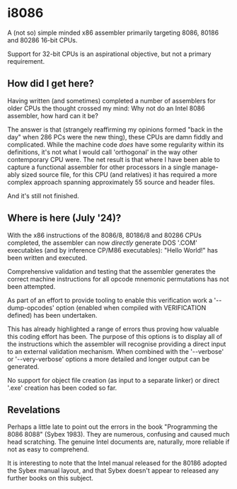 # i8086
A (not so) simple minded x86 assembler primarily targeting 8086, 80186 and 80286 16-bit CPUs.

Support for 32-bit CPUs is an aspirational objective, but not a primary requirement.

## How did I get here?

Having written (and sometimes) completed a number of assemblers for older CPUs the thought crossed my mind: Why not do an Intel 8086 assembler, how hard can it be?

The answer is that (strangely reaffirming my opinions formed "back in the day" when 286 PCs were the new thing), these CPUs are damn fiddly and complicated.  While the machine code *does* have some regularity within its definitions, it's not what I would call 'orthogonal' in the way other contemporary CPU were.  The net result is that where I have been able to capture a functional assembler for other processors in a single manage-ably sized source file, for this CPU (and relatives) it has required a more complex approach spanning approximately 55 source and header files.

And it's still not finished.

## Where is here (July '24)?

With the x86 instructions of the 8086/8, 80186/8 and 80286 CPUs completed, the assembler can now *directly* generate DOS '.COM' executables (and by inference CP/M86 executables):  "Hello World!" has been written and executed.

Comprehensive validation and testing that the assembler generates the correct machine instructions for all opcode mnemonic permutations has not been attempted.

As part of an effort to provide tooling to enable this verification work a '--dump-opcodes' option (enabled when compiled with VERIFICATION defined) has been undertaken.

This has already highlighted a range of errors thus proving how valuable this coding effort has been.  The purpose of this options is to display all of the instructions which the assembler will recognise providing a direct input to an external validation mechanism.  When combined with the '--verbose' or '--very-verbose' options a more detailed and longer output can be generated.

No support for object file creation (as input to a separate linker) or direct '.exe' creation has been coded so far.

## Revelations

Perhaps a little late to point out the errors in the book "Programming the 8086 8088" (Sybex 1983).  They are numerous, confusing and caused much head scratching.  The genuine Intel documents are, naturally, more reliable if not as easy to comprehend.

It is interesting to note that the Intel manual released for the 80186 adopted the Sybex manual layout, and that Sybex doesn't appear to released any further books on this subject.


